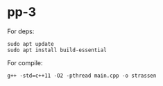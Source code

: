 # pp-3

For deps:
```
sudo apt update 
sudo apt install build-essential
```

For compile: 
```
g++ -std=c++11 -O2 -pthread main.cpp -o strassen
```